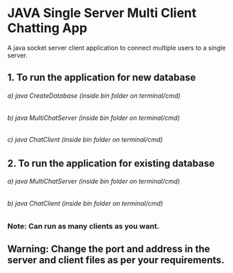 # JAVA Single Server Multi Client Chatting App
A java socket server client application to connect multiple users to a single server.

## 1. To run the application for new database
######    a) *java CreateDatabase (inside bin folder on terminal/cmd)*
######    b) *java MultiChatServer (inside bin folder on terminal/cmd)*
######    c) *java ChatClient (inside bin folder on terminal/cmd)*

## 2. To run the application for existing database
######    a) *java MultiChatServer (inside bin folder on terminal/cmd)*
######    b) *java ChatClient (inside bin folder on terminal/cmd)*


### Note: Can run as many clients as you want. 
## Warning: Change the port and address in the server and client files as per your requirements.

